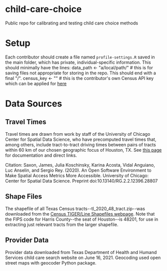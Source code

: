 # child-care-choice

Public repo for calibrating and testing child care choice methods

# Setup

Each contributor should create a file named `profile-settings.R` saved in the main folder, which has private, individual-specific information. This should minimally have the lines:
    data_path <- "a/local/path/" # this is for saving files not appropriate for storing in the repo. This should end with a final "/".
	census_key <- "" # this is the contributor's own Census API key which can be applied for [here](https://api.census.gov/data/key_signup.html)

# Data Sources

## Travel Times

Travel times are drawn from work by staff of the University of Chicago Center for Spatial Data Science, who have precomputed travel times that, among others, include tract-to-tract driving times between pairs of tracts within 60 km of our chosen geographic focus of Houston, TX. See [this page](https://access.readthedocs.io/en/latest/resources.html) for documentation and direct links.

Citation: Saxon, James, Julia Koschinsky, Karina Acosta, Vidal Anguiano, Luc Anselin, and Sergio Rey. (2020). An Open Software Environment to Make Spatial Access Metrics More Accessible. University of Chicago: Center for Spatial Data Science. Preprint doi:10.13140/RG.2.2.12396.28807

## Shape Files

The shapefile of all Texas Census tracts--tl_2020_48_tract.zip--was downloaded from the [Census TIGER/Line Shapefiles webpage](https://www.census.gov/geographies/mapping-files/time-series/geo/tiger-line-file.html). Note that the FIPS code for Harris County--the seat of Houston--is 48201, for use in extracting just relevant tracts from the larger shapefile.

## Provider Data
Provider data downloaded from Texas Department of Health and Humand Services child care search website on June 16, 2021. Geocoding used open street maps with geocoder Python package.
